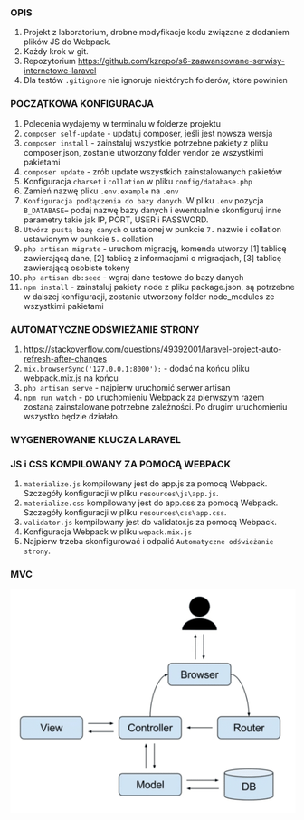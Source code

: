 ### OPIS

1. Projekt z laboratorium, drobne modyfikacje kodu związane z dodaniem plików JS do Webpack.  
2. Każdy krok w git.  
3. Repozytorium https://github.com/kzrepo/s6-zaawansowane-serwisy-internetowe-laravel
4. Dla testów `.gitignore` nie ignoruje niektórych folderów, które powinien

### POCZĄTKOWA KONFIGURACJA

1. Polecenia wydajemy w terminalu w folderze projektu
2. `composer self-update` - updatuj composer, jeśli jest nowsza wersja
3. `composer install` - zainstaluj wszystkie potrzebne pakiety z pliku composer.json, zostanie utworzony folder vendor ze wszystkimi pakietami
4. `composer update` - zrób update wszystkich zainstalowanych pakietów
5. Konfiguracja `charset` i `collation` w pliku `config/database.php`
6. Zamień nazwę pliku `.env.example` na `.env`
7. `Konfiguracja podłączenia do bazy danych`. W pliku `.env` pozycja `B_DATABASE=` podaj nazwę bazy danych i ewentualnie skonfiguruj inne parametry takie jak IP, PORT, USER i PASSWORD.
8. `Utwórz pustą bazę danych` o ustalonej w punkcie `7.` nazwie i collation ustawionym w punkcie `5.` collation
9. `php artisan migrate` - uruchom migrację, komenda utworzy [1] tablicę zawierającą dane, [2] tablicę z informacjami o migracjach, [3] tablicę zawierającą osobiste tokeny
10. `php artisan db:seed` - wgraj dane testowe do bazy danych
11. `npm install` - zainstaluj pakiety node z pliku package.json, są potrzebne w dalszej konfiguracji, zostanie utworzony folder node_modules ze wszystkimi pakietami

### AUTOMATYCZNE ODŚWIEŻANIE STRONY

1. https://stackoverflow.com/questions/49392001/laravel-project-auto-refresh-after-changes
2. `mix.browserSync('127.0.0.1:8000');` - dodać na końcu pliku webpack.mix.js na końcu
3. `php artisan serve` - najpierw uruchomić serwer artisan
4. `npm run watch` - po uruchomieniu Webpack za pierwszym razem zostaną zainstalowane potrzebne zależności. Po drugim uruchomieniu wszystko będzie działało.

### WYGENEROWANIE KLUCZA LARAVEL



### JS i CSS KOMPILOWANY ZA POMOCĄ WEBPACK

1. `materialize.js` kompilowany jest do app.js za pomocą Webpack. Szczegóły konfiguracji w pliku `resources\js\app.js`.
2. `materialize.css` kompilowany jest do app.css za pomocą Webpack. Szczegóły konfiguracji w pliku `resources\css\app.css`.
3. `validator.js` kompilowany jest do validator.js za pomocą Webpack.
4. Konfiguracja Webpack w pliku `wepack.mix.js`
5. Najpierw trzeba skonfigurować i odpalić `Automatyczne odświeżanie strony`.

### MVC

![mvc](docs/img/mvc.png)
